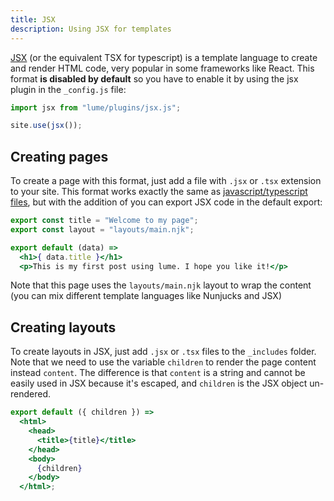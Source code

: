 ```yaml
---
title: JSX
description: Using JSX for templates
---
```


[JSX](https://facebook.github.io/jsx/) (or the equivalent TSX for typescript) is
a template language to create and render HTML code, very popular in some
frameworks like React. This format **is disabled by default** so you have to
enable it by using the jsx plugin in the `_config.js` file:

```js
import jsx from "lume/plugins/jsx.js";

site.use(jsx());
```

## Creating pages

To create a page with this format, just add a file with `.jsx` or `.tsx`
extension to your site. This format works exactly the same as
[javascript/typescript files](/plugins/modules), but with the addition of you
can export JSX code in the default export:

```jsx
export const title = "Welcome to my page";
export const layout = "layouts/main.njk";

export default (data) => 
  <h1>{ data.title }</h1>
  <p>This is my first post using lume. I hope you like it!</p>
```

Note that this page uses the `layouts/main.njk` layout to wrap the content (you
can mix different template languages like Nunjucks and JSX)

## Creating layouts

To create layouts in JSX, just add `.jsx` or `.tsx` files to the `_includes`
folder. Note that we need to use the variable `children` to render the page
content instead `content`. The difference is that `content` is a string and
cannot be easily used in JSX because it's escaped, and `children` is the JSX
object un-rendered.

```jsx
export default ({ children }) =>
  <html>
    <head>
      <title>{title}</title>
    </head>
    <body>
      {children}
    </body>
  </html>;
```

